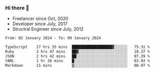 ### Hi there 👋

- Freelancer since Oct, 2020
- Developer since July, 2017
- Structral Engineer since July, 2012

<!--START_SECTION:waka-->

```txt
From: 02 January 2024 - To: 09 January 2024

TypeScript    27 hrs 35 mins  ██████████████████▓░░░░░░   75.31 %
Ruby          3 hrs 47 mins   ██▓░░░░░░░░░░░░░░░░░░░░░░   10.37 %
JSON          2 hrs 42 mins   ██░░░░░░░░░░░░░░░░░░░░░░░   07.39 %
YAML          1 hr 26 mins    █░░░░░░░░░░░░░░░░░░░░░░░░   03.93 %
Markdown      21 mins         ▒░░░░░░░░░░░░░░░░░░░░░░░░   00.97 %
```

<!--END_SECTION:waka-->
